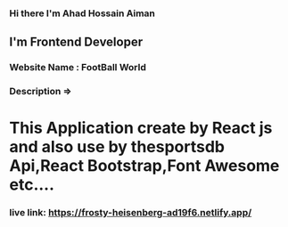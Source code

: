 ### Hi there I'm Ahad Hossain Aiman
## I'm Frontend Developer

### Website Name : FootBall World

### Description =>
 # This Application create by React js and also use by thesportsdb Api,React Bootstrap,Font Awesome etc....

 ### live link: https://frosty-heisenberg-ad19f6.netlify.app/
